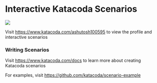 # Interactive Katacoda Scenarios

[![](http://shields.katacoda.com/katacoda/ashutosh100595/count.svg)](https://www.katacoda.com/ashutosh100595 "Get your profile on Katacoda.com")

Visit https://www.katacoda.com/ashutosh100595 to view the profile and interactive scenarios

### Writing Scenarios
Visit https://www.katacoda.com/docs to learn more about creating Katacoda scenarios

For examples, visit https://github.com/katacoda/scenario-example
